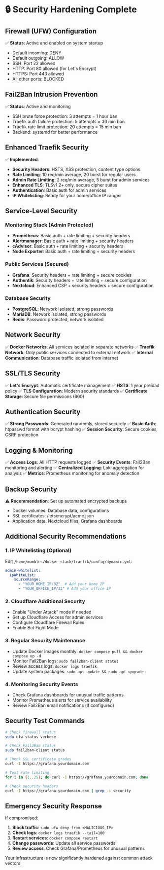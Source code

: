 # 🔒 Security Hardening Complete

## Firewall (UFW) Configuration
✅ **Status**: Active and enabled on system startup
- Default incoming: DENY
- Default outgoing: ALLOW  
- SSH: Port 22 allowed
- HTTP: Port 80 allowed (for Let's Encrypt)
- HTTPS: Port 443 allowed
- All other ports: BLOCKED

## Fail2Ban Intrusion Prevention
✅ **Status**: Active and monitoring
- SSH brute force protection: 3 attempts = 1 hour ban
- Traefik auth failure protection: 5 attempts = 30 min ban  
- Traefik rate limit protection: 20 attempts = 15 min ban
- Backend: systemd for better performance

## Enhanced Traefik Security
✅ **Implemented**:
- **Security Headers**: HSTS, XSS protection, content type options
- **Rate Limiting**: 10 req/min average, 20 burst for regular users
- **Admin Rate Limiting**: 2 req/min average, 5 burst for admin services  
- **Enhanced TLS**: TLSv1.2+ only, secure cipher suites
- **Authentication**: Basic auth for admin services
- **IP Whitelisting**: Ready for your home/office IP ranges

## Service-Level Security

### Monitoring Stack (Admin Protected)
- **Prometheus**: Basic auth + rate limiting + security headers
- **Alertmanager**: Basic auth + rate limiting + security headers  
- **cAdvisor**: Basic auth + rate limiting + security headers
- **Node Exporter**: Basic auth + rate limiting + security headers

### Public Services (Secured)
- **Grafana**: Security headers + rate limiting + secure cookies
- **Authentik**: Security headers + rate limiting + secure configuration
- **Nextcloud**: Enhanced CSP + security headers + secure configuration

### Database Security
- **PostgreSQL**: Network isolated, strong passwords
- **MariaDB**: Network isolated, strong passwords
- **Redis**: Password protected, network isolated

## Network Security
✅ **Docker Networks**: All services isolated in separate networks
✅ **Traefik Network**: Only public services connected to external network
✅ **Internal Communication**: Database traffic isolated from internet

## SSL/TLS Security
✅ **Let's Encrypt**: Automatic certificate management
✅ **HSTS**: 1 year preload policy
✅ **TLS Configuration**: Modern security standards
✅ **Certificate Storage**: Secure file permissions (600)

## Authentication Security
✅ **Strong Passwords**: Generated randomly, stored securely
✅ **Basic Auth**: htpasswd format with bcrypt hashing
✅ **Session Security**: Secure cookies, CSRF protection

## Logging & Monitoring
✅ **Access Logs**: All HTTP requests logged
✅ **Security Events**: Fail2Ban monitoring and alerting
✅ **Centralized Logging**: Loki aggregation for analysis
✅ **Metrics**: Prometheus monitoring for anomaly detection

## Backup Security
⚠️ **Recommendation**: Set up automated encrypted backups
- Docker volumes: Database data, configurations
- SSL certificates: /letsencrypt/acme.json
- Application data: Nextcloud files, Grafana dashboards

## Additional Security Recommendations

### 1. IP Whitelisting (Optional)
Edit `/home/mumbles/docker-stack/traefik/config/dynamic.yml`:
```yaml
admin-whitelist:
  ipWhiteList:
    sourceRange:
      - "YOUR_HOME_IP/32"  # Add your home IP
      - "YOUR_OFFICE_IP/32" # Add your office IP
```

### 2. Cloudflare Additional Security
- Enable "Under Attack" mode if needed
- Set up Cloudflare Access for admin services
- Configure Cloudflare Firewall Rules
- Enable Bot Fight Mode

### 3. Regular Security Maintenance
- Update Docker images monthly: `docker compose pull && docker compose up -d`
- Monitor Fail2Ban logs: `sudo fail2ban-client status`
- Review access logs: `docker logs traefik`
- Update system packages: `sudo apt update && sudo apt upgrade`

### 4. Monitoring Security Events
- Check Grafana dashboards for unusual traffic patterns
- Monitor Prometheus alerts for service availability
- Review Fail2Ban email notifications (if configured)

## Security Test Commands
```bash
# Check firewall status
sudo ufw status verbose

# Check Fail2Ban status  
sudo fail2ban-client status

# Check SSL certificate grades
curl -I https://grafana.yourdomain.com

# Test rate limiting
for i in {1..25}; do curl -I https://grafana.yourdomain.com; done

# Check security headers
curl -I https://grafana.yourdomain.com | grep -i security
```

## Emergency Security Response
If compromised:
1. **Block traffic**: `sudo ufw deny from <MALICIOUS_IP>`
2. **Check logs**: `docker logs traefik --tail=100`
3. **Restart services**: `docker compose restart`
4. **Change passwords**: Update all service passwords
5. **Review access**: Check Grafana/Prometheus for unusual patterns

Your infrastructure is now significantly hardened against common attack vectors!
